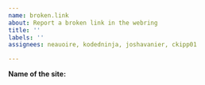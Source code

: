 ```yaml
---
name: broken.link
about: Report a broken link in the webring
title: ''
labels: ''
assignees: neauoire, kodedninja, joshavanier, ckipp01

---
```


**Name of the site:**
